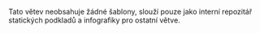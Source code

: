 Tato větev neobsahuje žádné šablony, slouží pouze jako interní repozitář
statických podkladů a&nbsp;infografiky pro&nbsp;ostatní větve.